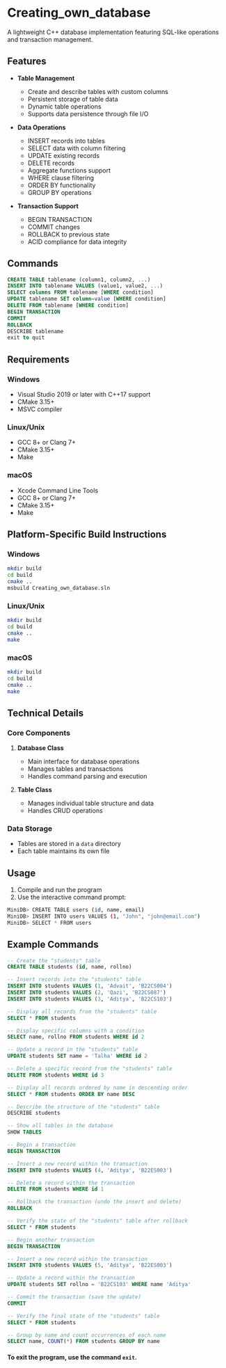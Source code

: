 # Creating_own_database

A lightweight C++ database implementation featuring SQL-like operations and transaction management.

## Features

- **Table Management**
  - Create and describe tables with custom columns
  - Persistent storage of table data
  - Dynamic table operations
  - Supports data persistence through file I/O
  
- **Data Operations**
  - INSERT records into tables
  - SELECT data with column filtering
  - UPDATE existing records
  - DELETE records
  - Aggregate functions support
  - WHERE clause filtering
  - ORDER BY functionality
  - GROUP BY operations

- **Transaction Support**
  - BEGIN TRANSACTION
  - COMMIT changes
  - ROLLBACK to previous state
  - ACID compliance for data integrity

## Commands

```sql
CREATE TABLE tablename (column1, column2, ...)
INSERT INTO tablename VALUES (value1, value2, ...)
SELECT columns FROM tablename [WHERE condition]
UPDATE tablename SET column=value [WHERE condition]
DELETE FROM tablename [WHERE condition]
BEGIN TRANSACTION
COMMIT
ROLLBACK
DESCRIBE tablename
exit to quit
```

## Requirements

### Windows

- Visual Studio 2019 or later with C++17 support
- CMake 3.15+
- MSVC compiler

### Linux/Unix

- GCC 8+ or Clang 7+
- CMake 3.15+
- Make

### macOS

- Xcode Command Line Tools
- GCC 8+ or Clang 7+
- CMake 3.15+
- Make

## Platform-Specific Build Instructions

### Windows
```bash
mkdir build
cd build
cmake ..
msbuild Creating_own_database.sln
```

### Linux/Unix
```bash
mkdir build
cd build
cmake ..
make
```

### macOS
```bash
mkdir build
cd build
cmake ..
make
```

## Technical Details

### Core Components

1. **Database Class**
   - Main interface for database operations
   - Manages tables and transactions
   - Handles command parsing and execution

2. **Table Class**
   - Manages individual table structure and data
   - Handles CRUD operations

### Data Storage

- Tables are stored in a `data` directory
- Each table maintains its own file

## Usage

1. Compile and run the program
2. Use the interactive command prompt:
```bash
MiniDB> CREATE TABLE users (id, name, email)
MiniDB> INSERT INTO users VALUES (1, "John", "john@email.com")
MiniDB> SELECT * FROM users
```

## Example Commands

```sql
-- Create the "students" table
CREATE TABLE students (id, name, rollno)

-- Insert records into the "students" table
INSERT INTO students VALUES (1, 'Advait', 'B22CS004')
INSERT INTO students VALUES (2, 'Qazi', 'B22CS087')
INSERT INTO students VALUES (3, 'Aditya', 'B22CS103')

-- Display all records from the "students" table
SELECT * FROM students

-- Display specific columns with a condition
SELECT name, rollno FROM students WHERE id 2

-- Update a record in the "students" table
UPDATE students SET name = 'Talha' WHERE id 2

-- Delete a specific record from the "students" table
DELETE FROM students WHERE id 3

-- Display all records ordered by name in descending order
SELECT * FROM students ORDER BY name DESC

-- Describe the structure of the "students" table
DESCRIBE students

-- Show all tables in the database
SHOW TABLES

-- Begin a transaction
BEGIN TRANSACTION

-- Insert a new record within the transaction
INSERT INTO students VALUES (4, 'Aditya', 'B22ES003')

-- Delete a record within the transaction
DELETE FROM students WHERE id 1

-- Rollback the transaction (undo the insert and delete)
ROLLBACK

-- Verify the state of the "students" table after rollback
SELECT * FROM students

-- Begin another transaction
BEGIN TRANSACTION

-- Insert a new record within the transaction
INSERT INTO students VALUES (5, 'Aditya', 'B22ES003')

-- Update a record within the transaction
UPDATE students SET rollno = 'B22CS103' WHERE name 'Aditya'

-- Commit the transaction (save the update)
COMMIT

-- Verify the final state of the "students" table
SELECT * FROM students

-- Group by name and count occurrences of each name
SELECT name, COUNT(*) FROM students GROUP BY name
```

#### To exit the program, use the command `exit`.